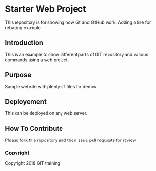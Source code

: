 # Starter Web Project

This repository is for showing how Git and GitHub work.
Adding a line for rebasing example

## Introduction

This is an example to show different parts of GIT repository and various commands using a web project.

## Purpose

Sample website with plenty of files for demos

## Deployement

This can be deployed on any web server.

## How To Contribute

Please fork this repository and then issue pull requests for review

### Copyright

Copyright 2018 GIT training

